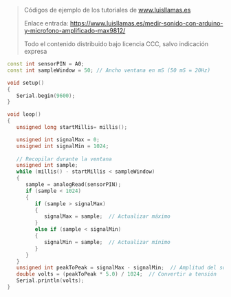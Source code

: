 > Códigos de ejemplo de los tutoriales de www.luisllamas.es
>
> Enlace entrada: https://www.luisllamas.es/medir-sonido-con-arduino-y-microfono-amplificado-max9812/
>
> Todo el contenido distribuido bajo licencia CCC, salvo indicación expresa

```cpp
const int sensorPIN = A0;
const int sampleWindow = 50; // Ancho ventana en mS (50 mS = 20Hz)

void setup() 
{
   Serial.begin(9600);
}

void loop() 
{
   unsigned long startMillis= millis();

   unsigned int signalMax = 0;
   unsigned int signalMin = 1024;
 
   // Recopilar durante la ventana
   unsigned int sample;
   while (millis() - startMillis < sampleWindow)
   {
      sample = analogRead(sensorPIN);
      if (sample < 1024)
      {
         if (sample > signalMax)
         {
            signalMax = sample;  // Actualizar máximo
         }
         else if (sample < signalMin)
         {
            signalMin = sample;  // Actualizar mínimo
         }
      }
   }
   unsigned int peakToPeak = signalMax - signalMin;  // Amplitud del sonido
   double volts = (peakToPeak * 5.0) / 1024;  // Convertir a tensión
   Serial.println(volts);
}
```